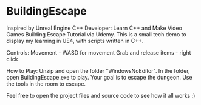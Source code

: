 # BuildingEscape

Inspired by Unreal Engine C++ Developer: Learn C++ and Make Video Games Building Escape Tutorial via Udemy. 
This is a small tech demo to display my learning in UE4, with scripts written in C++.

Controls:
Movement - WASD for movement
Grab and release items - right click

How to Play:
Unzip and open the folder "WindowsNoEditor". In the folder, open BuildingEscape.exe to play. 
Your goal is to escape the dungeon. Use the tools in the room to escape.

Feel free to open the project files and source code to see how it all works :)
